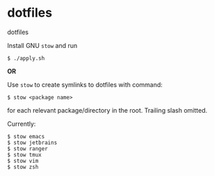 # dotfiles
dotfiles

Install GNU `stow` and run
```
$ ./apply.sh
```
**OR**

Use `stow` to create symlinks to dotfiles with command:
```
$ stow <package name>
```
for each relevant package/directory in the root. Trailing slash omitted.

Currently:
```
$ stow emacs
$ stow jetbrains
$ stow ranger
$ stow tmux
$ stow vim
$ stow zsh
```
